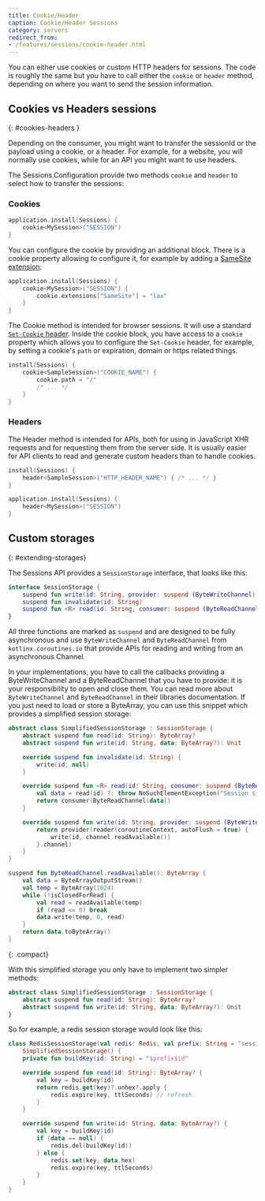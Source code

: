 ```yaml
---
title: Cookie/Header
caption: Cookie/Header Sessions
category: servers
redirect_from:
- /features/sessions/cookie-header.html
---
```


You can either use cookies or custom HTTP headers for sessions. The code is roughly the same but you have to
call either the `cookie` or `header` method, depending on where you want to send the session information.

## Cookies vs Headers sessions
{: #cookies-headers }

Depending on the consumer, you might want to transfer the sessionId or the payload using a cookie,
or a header. For example, for a website, you will normally use cookies, while for an API you might want to use headers.

The Sessions.Configuration provide two methods `cookie` and `header` to select how to transfer the sessions: 

### Cookies

```kotlin
application.install(Sessions) {
    cookie<MySession>("SESSION")
} 
```

You can configure the cookie by providing an additional block. There is a cookie property allowing
to configure it, for example by adding a [SameSite extension](https://caniuse.com/#search=samesite):

```kotlin
application.install(Sessions) {
    cookie<MySession>("SESSION") {
        cookie.extensions["SameSite"] = "lax"
    }
} 
```

The Cookie method is intended for browser sessions. It will use a standard
[`Set-Cookie` header](https://developer.mozilla.org/es/docs/Web/HTTP/Headers/Set-Cookie).
Inside the cookie block, you have access to a `cookie` property which allows you to configure the `Set-Cookie` header,
for example, by setting a cookie's `path` or expiration, domain or https related things.

```kotlin
install(Sessions) {
    cookie<SampleSession>("COOKIE_NAME") {
        cookie.path = "/"
        /* ... */
    }
}
```

### Headers

The Header method is intended for APIs, both for using in JavaScript XHR requests and for requesting them
from the server side. It is usually easier for API clients to read and generate custom headers than to handle
cookies.

```kotlin
install(Sessions) {
    header<SampleSession>("HTTP_HEADER_NAME") { /* ... */ }
}
```

```kotlin
application.install(Sessions) {
    header<MySession>("SESSION")
} 
```

## Custom storages
{: #extending-storages}

The Sessions API provides a `SessionStorage` interface, that looks like this:

```kotlin
interface SessionStorage {
    suspend fun write(id: String, provider: suspend (ByteWriteChannel) -> Unit)
    suspend fun invalidate(id: String)
    suspend fun <R> read(id: String, consumer: suspend (ByteReadChannel) -> R): R
}
```

All three functions are marked as `suspend` and are designed to be fully asynchronous
and use `ByteWriteChannel` and `ByteReadChannel` from `kotlinx.coroutines.io` that provide
APIs for reading and writing from an asynchronous Channel.

In your implementations, you have to call the callbacks providing a ByteWriteChannel and a ByteReadChannel
that you have to provide: it is your responsibility to open and close them.
You can read more about `ByteWriteChannel` and `ByteReadChannel` in their libraries documentation.
If you just need to load or store a ByteArray, you can use this snippet which provides a simplified session storage:

```kotlin
abstract class SimplifiedSessionStorage : SessionStorage {
    abstract suspend fun read(id: String): ByteArray?
    abstract suspend fun write(id: String, data: ByteArray?): Unit

    override suspend fun invalidate(id: String) {
        write(id, null)
    }

    override suspend fun <R> read(id: String, consumer: suspend (ByteReadChannel) -> R): R {
        val data = read(id) ?: throw NoSuchElementException("Session $id not found")
        return consumer(ByteReadChannel(data))
    }

    override suspend fun write(id: String, provider: suspend (ByteWriteChannel) -> Unit) {
        return provider(reader(coroutineContext, autoFlush = true) {
            write(id, channel.readAvailable())
        }.channel)
    }
}

suspend fun ByteReadChannel.readAvailable(): ByteArray {
    val data = ByteArrayOutputStream()
    val temp = ByteArray(1024)
    while (!isClosedForRead) {
        val read = readAvailable(temp)
        if (read <= 0) break
        data.write(temp, 0, read)
    }
    return data.toByteArray()
}
```
{: .compact}

With this simplified storage you only have to implement two simpler methods:

```kotlin
abstract class SimplifiedSessionStorage : SessionStorage {
    abstract suspend fun read(id: String): ByteArray?
    abstract suspend fun write(id: String, data: ByteArray?): Unit
}
```

So for example, a redis session storage would look like this:

```kotlin
class RedisSessionStorage(val redis: Redis, val prefix: String = "session_", val ttlSeconds: Int = 3600) :
    SimplifiedSessionStorage() {
    private fun buildKey(id: String) = "$prefix$id"

    override suspend fun read(id: String): ByteArray? {
        val key = buildKey(id)
        return redis.get(key)?.unhex?.apply {
            redis.expire(key, ttlSeconds) // refresh
        }
    }

    override suspend fun write(id: String, data: ByteArray?) {
        val key = buildKey(id)
        if (data == null) {
            redis.del(buildKey(id))
        } else {
            redis.set(key, data.hex)
            redis.expire(key, ttlSeconds)
        }
    }
}
```
